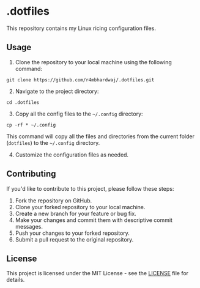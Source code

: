 # .dotfiles

This repository contains my Linux ricing configuration files.

## Usage

1. Clone the repository to your local machine using the following command:
```
git clone https://github.com/r4mbhardwaj/.dotfiles.git
```

2. Navigate to the project directory:
```
cd .dotfiles
```

3. Copy all the config files to the `~/.config` directory:
```
cp -rf * ~/.config
```

This command will copy all the files and directories from the current folder (`dotfiles`) to the `~/.config` directory.

4. Customize the configuration files as needed.

## Contributing

If you'd like to contribute to this project, please follow these steps:

1. Fork the repository on GitHub.
2. Clone your forked repository to your local machine.
3. Create a new branch for your feature or bug fix.
4. Make your changes and commit them with descriptive commit messages.
5. Push your changes to your forked repository.
6. Submit a pull request to the original repository.

## License

This project is licensed under the MIT License - see the [LICENSE](LICENSE) file for details.
